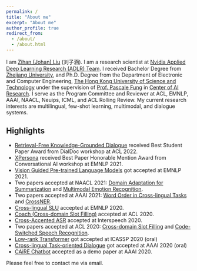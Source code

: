 ```yaml
---
permalink: /
title: "About me"
excerpt: "About me"
author_profile: true
redirect_from: 
  - /about/
  - /about.html
---
```


I am [Zihan (Johan) Liu](https://zliucr.github.io) (刘子涵). I am a research scientist at [Nvidia Applied Deep Learning Research (ADLR) Team](https://nv-adlr.github.io/). I received Bachelor Degree from [Zhejiang University](https://www.zju.edu.cn/english/), and Ph.D. Degree from the Department of Electronic and Computer Engineering, [The Hong Kong University of Science and Technology](http://www.ust.hk) under the supervision of [Prof. Pascale Fung](https://pascale.home.ece.ust.hk/index.html) in [Center of AI Research](https://caire.ust.hk/). 
I serve as the Program Committee and Reviewer at ACL, EMNLP, AAAI, NAACL, Neuips, ICML, and ACL Rolling Review.
My current research interests are multilingual, few-shot learning, multimodal, and dialogue systems.


## Highlights
- [Retrieval-Free Knowledge-Grounded Dialogue](https://arxiv.org/abs/2105.06232) received Best Student Paper Award from DialDoc workshop at ACL 2022.
- [XPersona](https://arxiv.org/pdf/2003.07568.pdf) received Best Paper Honorable Mention Award from Conversational AI workshop at EMNLP 2021.
- [Vision Guided Pre-trained Language Models](https://aclanthology.org/2021.emnlp-main.326.pdf) got accepted at EMNLP 2021.
- Two papers accepted at NAACL 2021: [Domain Adaptation for Summarization](https://aclanthology.org/2021.naacl-main.471.pdf) and [Multimodal Emotion Recognition](https://aclanthology.org/2021.naacl-main.417.pdf).
- Two papers accepted at AAAI 2021: [Word Order in Cross-lingual Tasks](https://arxiv.org/pdf/2001.11164) and [CrossNER](https://arxiv.org/pdf/2012.04373).
- [Cross-lingual SLU](https://www.aclweb.org/anthology/2020.emnlp-main.587.pdf) accepted at EMNLP 2020.
- [Coach (Cross-domain Slot Filling)](https://aclanthology.org/2020.acl-main.3.pdf) accepted at ACL 2020.
- [Cross-Accented ASR](https://arxiv.org/pdf/2003.01901.pdf) accepted at Interspeech 2020.
- Two papers accepted at ACL 2020: [Cross-domain Slot Filling](https://aclanthology.org/2020.acl-main.3.pdf) and [Code-Switched Speech Recognition](https://aclanthology.org/2020.acl-main.348.pdf).
- [Low-rank Transformer](https://arxiv.org/abs/1910.13923) got accepted at ICASSP 2020 (oral)
- [Cross-lingual Task-oriented Dialogue](https://arxiv.org/abs/1911.09273) got accepted at AAAI 2020 (oral)
- [CAiRE Chatbot](https://arxiv.org/abs/1907.12108) accepted as a demo paper at AAAI 2020.

Please feel free to contact me via email.
